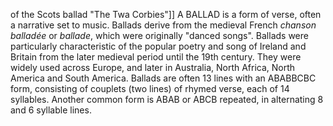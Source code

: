 of the Scots ballad "The Twa Corbies"]] A BALLAD is a form of verse, often a narrative set to music. Ballads derive from the medieval French _chanson balladée_ or _ballade_, which were originally "danced songs". Ballads were particularly characteristic of the popular poetry and song of Ireland and Britain from the later medieval period until the 19th century. They were widely used across Europe, and later in Australia, North Africa, North America and South America. Ballads are often 13 lines with an ABABBCBC form, consisting of couplets (two lines) of rhymed verse, each of 14 syllables. Another common form is ABAB or ABCB repeated, in alternating 8 and 6 syllable lines.
